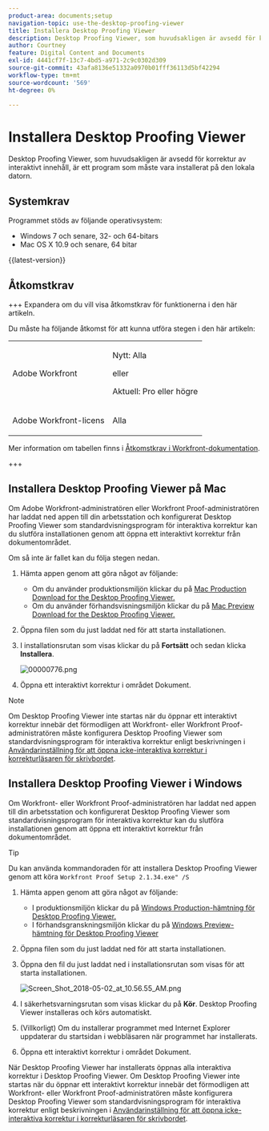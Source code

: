 ```yaml
---
product-area: documents;setup
navigation-topic: use-the-desktop-proofing-viewer
title: Installera Desktop Proofing Viewer
description: Desktop Proofing Viewer, som huvudsakligen är avsedd för korrektur av interaktivt innehåll, är ett program som måste vara installerat på den lokala datorn.
author: Courtney
feature: Digital Content and Documents
exl-id: 4441cf7f-13c7-4bd5-a971-2c9c0302d309
source-git-commit: 43afa8136e51332a0970b01fff36113d5bf42294
workflow-type: tm+mt
source-wordcount: '569'
ht-degree: 0%

---
```


# Installera Desktop Proofing Viewer

<!--Audited: 12/2023-->

Desktop Proofing Viewer, som huvudsakligen är avsedd för korrektur av interaktivt innehåll, är ett program som måste vara installerat på den lokala datorn.

## Systemkrav

Programmet stöds av följande operativsystem:

* Windows 7 och senare, 32- och 64-bitars
* Mac OS X 10.9 och senare, 64 bitar

{{latest-version}}

## Åtkomstkrav

+++ Expandera om du vill visa åtkomstkrav för funktionerna i den här artikeln.

Du måste ha följande åtkomst för att kunna utföra stegen i den här artikeln:

<table style="table-layout:auto"> 
 <col> 
 <col> 
 <tbody> 
  <tr> 
   <td role="rowheader">Adobe Workfront</td> 
   <td> <p>Nytt: Alla</p> <p>eller</p> <p>Aktuell: Pro eller högre</p> </td> 
  </tr> 
  <tr> 
   <td role="rowheader">Adobe Workfront-licens</td> 
   <td> <p>Alla</p></td> 
  </tr> 
 </tbody> 
</table>

Mer information om tabellen finns i [Åtkomstkrav i Workfront-dokumentation](/help/quicksilver/administration-and-setup/add-users/access-levels-and-object-permissions/access-level-requirements-in-documentation.md).

+++



## Installera Desktop Proofing Viewer på Mac

Om Adobe Workfront-administratören eller Workfront Proof-administratören har laddat ned appen till din arbetsstation och konfigurerat Desktop Proofing Viewer som standardvisningsprogram för interaktiva korrektur kan du slutföra installationen genom att öppna ett interaktivt korrektur från dokumentområdet.

Om så inte är fallet kan du följa stegen nedan.

1. Hämta appen genom att göra något av följande:

   * Om du använder produktionsmiljön klickar du på [Mac Production Download for the Desktop Proofing Viewer.](https://assets.proofhq.com/nativeviewer/desktop_viewer/Workfront+Proof-2.1.34.pkg)
   * Om du använder förhandsvisningsmiljön klickar du på [Mac Preview Download for the Desktop Proofing Viewer.](https://assets.preview.proofhq.com/nativeviewer/desktop_viewer/Workfront+Proof+Preview-2.1.34.pkg)

1. Öppna filen som du just laddat ned för att starta installationen.
1. I installationsrutan som visas klickar du på **Fortsätt** och sedan klicka **Installera**.

   ![00000776.png](assets/00000776-350x244.png)

1. Öppna ett interaktivt korrektur i området Dokument.

>[!NOTE]
>
>Om Desktop Proofing Viewer inte startas när du öppnar ett interaktivt korrektur innebär det förmodligen att Workfront- eller Workfront Proof-administratören måste konfigurera Desktop Proofing Viewer som standardvisningsprogram för interaktiva korrektur enligt beskrivningen i [Användarinställning för att öppna icke-interaktiva korrektur i korrekturläsaren för skrivbordet](../../../workfront-proof/wp-work-proofsfiles/review-proofs-dpv/destop-proofing-viewer.md#user-setting-for-opening-non-interactive-proofs-in-the-desktop-proofing-viewer).

## Installera Desktop Proofing Viewer i Windows

Om Workfront- eller Workfront Proof-administratören har laddat ned appen till din arbetsstation och konfigurerat Desktop Proofing Viewer som standardvisningsprogram för interaktiva korrektur kan du slutföra installationen genom att öppna ett interaktivt korrektur från dokumentområdet.

>[!TIP]
>
>Du kan använda kommandoraden för att installera Desktop Proofing Viewer genom att köra `Workfront Proof Setup 2.1.34.exe" /S`

1. Hämta appen genom att göra något av följande:

   * I produktionsmiljön klickar du på [Windows Production-hämtning för Desktop Proofing Viewer.](https://assets.proofhq.com/nativeviewer/desktop_viewer/Workfront+Proof+Setup+2.1.34.exe)
   * I förhandsgranskningsmiljön klickar du på [Windows Preview-hämtning för Desktop Proofing Viewer](https://assets.preview.proofhq.com/nativeviewer/desktop_viewer/Workfront+Proof+Preview+Setup+2.1.34.exe)

1. Öppna filen som du just laddat ned för att starta installationen.
1. Öppna den fil du just laddat ned i installationsrutan som visas för att starta installationen.

   ![Screen_Shot_2018-05-02_at_10.56.55_AM.png](assets/screen-shot-2018-05-02-at-10.56.55-am-350x271.png)

1. I säkerhetsvarningsrutan som visas klickar du på **Kör**. Desktop Proofing Viewer installeras och körs automatiskt.
1. (Villkorligt) Om du installerar programmet med Internet Explorer uppdaterar du startsidan i webbläsaren när programmet har installerats.
1. Öppna ett interaktivt korrektur i området Dokument.

När Desktop Proofing Viewer har installerats öppnas alla interaktiva korrektur i Desktop Proofing Viewer. Om Desktop Proofing Viewer inte startas när du öppnar ett interaktivt korrektur innebär det förmodligen att Workfront- eller Workfront Proof-administratören måste konfigurera Desktop Proofing Viewer som standardvisningsprogram för interaktiva korrektur enligt beskrivningen i [Användarinställning för att öppna icke-interaktiva korrektur i korrekturläsaren för skrivbordet](../../../workfront-proof/wp-work-proofsfiles/review-proofs-dpv/destop-proofing-viewer.md#user-setting-for-launching-non-interactive-proofs).
